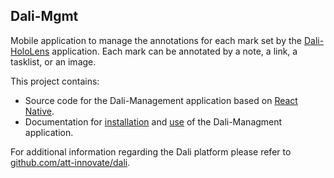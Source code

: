 ## Dali-Mgmt

Mobile application to manage the annotations for each mark set by the [Dali-HoloLens](https://github.com/att-innovate/dali-hololens) application. Each mark can be annotated by a note, a link, a tasklist, or an image.

This project contains:

- Source code for the Dali-Management application based on [React Native](https://facebook.github.io/react-native/).
- Documentation for [installation](docs/installation.md) and [use](docs/manual.md) of the Dali-Managment application.

For additional information regarding the Dali platform please refer to [github.com/att-innovate/dali](https://github.com/att-innovate/dali).
